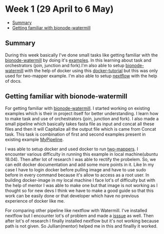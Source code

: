 # Week 1 (29 April to 6 May)

- [Summary](#summary)
- [Getting familiar with bionode-watermill](#getting-familiar-with-bionode-watermill)




## Summary

During this week basically I've done small tasks like getting familiar with the [bionode-watermill](https://github.com/bionode/bionode-watermill)
by doing it's [examples](https://github.com/bionode/bionode-watermill/blob/master/examples). In this learning about task and
orchestrators (join, junction and fork).I'm also able to setup [bionode-watermill](https://github.com/bionode/bionode-watermill) with the help of docker using this [docker-tutorial](https://github.com/bionode/bionode-watermill-tutorial/tree/master/docker-watermill-tutorial) but this was only used for two-mapper example. I'm also able to setup [nextflow](https://www.nextflow.io/docs/latest/index.html) with the help of docs.


## Getting familiar with bionode-watermill

For getting familiar with [bionode-watermill](https://github.com/bionode/bionode-watermill). I started working on existing examples which is their in project itself for better understanding. I learn how to make task and use of orchestrators (join, junction and fork). I also made a small pipeline which basically takes fasta file as input and concat all these files and then it will Capitalize all the output file which is came from Concat task. This task is combination of first and second examples present in existing example [MyPipeline](https://github.com/evoxtorm/watermill_examples/blob/master/Newtry.js).


I was able to setup docker and used docker to run [two-mappers](https://github.com/bionode/bionode-watermill/tree/master/examples/pipelines/two-mappers/pipeline.js). I encounter various difficulty in running this example in local machine(ubuntu 18.04). Then after lot of research I was able to rectify the probelem. So, we can edit docker documentation and add some more points in it. Like In my case I have to login docker before pulling image and have to use sudo before in every command because it's allow to access as a root user. In building docker-image in my local machine I face lot's of difficulty but with the help of mentor I was able to make one but that image is not working as I thought so for new devs I think we have to make a good guide so that this work can be easily done or that developer which have no previous experience of docker like me.

For comparing other pipeline like nextflow with Watermill. I've installed nextflow but I encounter lot's of problem and made a [isssue](https://github.com/nextflow-io/nextflow/issues/677) as well. Then after lot's of research I finally installed nextflow but it's not working because path is not given. So Jullian(mentor) helped me in this and finallly it worked.






